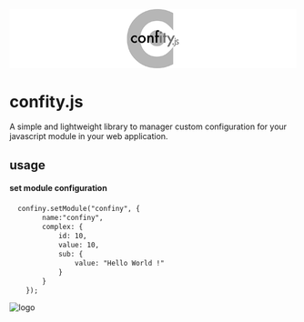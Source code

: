 ![logo](/demo/images/confity.png?raw=true)

confity.js
=======

A simple and lightweight library to manager custom configuration for your javascript module in your web application.

## usage

#### set module configuration
```
  confiny.setModule("confiny", {
		name:"confiny",
		complex: {
			id: 10,
			value: 10,
			sub: {
				value: "Hello World !"
			}
		}
	});
```

![logo](/demo/images/confity-logo.png?raw=true)
